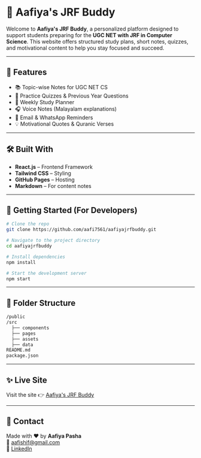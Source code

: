 # 📘 Aafiya's JRF Buddy

Welcome to **Aafiya's JRF Buddy**, a personalized platform designed to support students preparing for the **UGC NET with JRF in Computer Science**. This website offers structured study plans, short notes, quizzes, and motivational content to help you stay focused and succeed.

---

## 🌟 Features

- 📚 Topic-wise Notes for UGC NET CS
- 📝 Practice Quizzes & Previous Year Questions
- 📆 Weekly Study Planner
- 🎧 Voice Notes (Malayalam explanations)
- 💌 Email & WhatsApp Reminders
- 💡 Motivational Quotes & Quranic Verses

---

## 🛠 Built With

- **React.js** – Frontend Framework  
- **Tailwind CSS** – Styling  
- **GitHub Pages** – Hosting  
- **Markdown** – For content notes  

---

## 🚀 Getting Started (For Developers)

```bash
# Clone the repo
git clone https://github.com/aafi7561/aafiyajrfbuddy.git

# Navigate to the project directory
cd aafiyajrfbuddy

# Install dependencies
npm install

# Start the development server
npm start
```

---

## 📂 Folder Structure

```bash
/public
/src
  ├── components
  ├── pages
  ├── assets
  ├── data
README.md
package.json
```

---

## ✨ Live Site

Visit the site 👉 [Aafiya's JRF Buddy](https://aafi7561.github.io/aafiyajrfbuddy)

---

## 📧 Contact

Made with ❤️ by **Aafiya Pasha**  
📩 aafishif@gmail.com  
🔗 [LinkedIn](https://www.linkedin.com/in/aafiya-pasha/)
